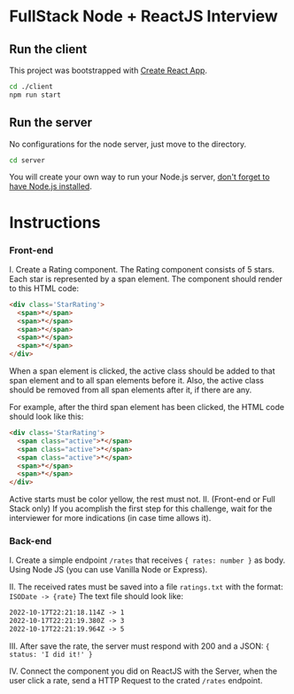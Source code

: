 # FullStack Node + ReactJS Interview

## Run the client
This project was bootstrapped with [Create React App](https://github.com/facebook/create-react-app).
```bash
cd ./client
npm run start
```

## Run the server
No configurations for the node server, just move to the directory.
```bash
cd server
```
You will create your own way to run your Node.js server, [don't forget to have Node.js installed](https://nodejs.org/en/).

# Instructions

### Front-end

I. Create a Rating component. The Rating component consists of 5 stars. Each star is represented by a span element. The component should render to this HTML code:

```html
<div class='StarRating'>
  <span>*</span>
  <span>*</span>
  <span>*</span>
  <span>*</span>
  <span>*</span>
</div>
```

When a span element is clicked, the active class should be added to that span element and to all span elements before it. Also, the active class should be removed from all span elements after it, if there are any.

For example, after the third span element has been clicked, the HTML code should look like this:

```html
<div class='StarRating'>
  <span class="active">*</span>
  <span class="active">*</span>
  <span class="active">*</span>
  <span>*</span>
  <span>*</span>
</div>
```

Active starts must be color yellow, the rest must not.
II. (Front-end or Full Stack only) If you acomplish the first step for this challenge, wait for the interviewer for more indications (in case time allows it).

### Back-end

I. Create a simple endpoint `/rates` that receives `{ rates: number }` as body. Using Node JS (you can use Vanilla Node or Express).

II. The received rates must be saved into a file `ratings.txt` with the format: `ISODate -> {rate}`
The text file should look like:
```txt
2022-10-17T22:21:18.114Z -> 1
2022-10-17T22:21:19.380Z -> 3
2022-10-17T22:21:19.964Z -> 5
```

III. After save the rate, the server must respond with 200 and a JSON: `{ status: 'I did it!' }`

IV. Connect the component you did on ReactJS with the Server, when the user click a rate, send a HTTP Request to the crated `/rates` endpoint.
